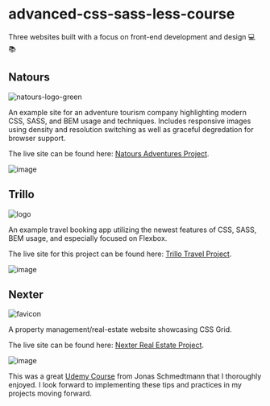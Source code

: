 # advanced-css-sass-less-course

Three websites built with a focus on front-end development and design 💻📚

## Natours

![natours-logo-green](https://user-images.githubusercontent.com/26236137/51804092-860c7180-2219-11e9-9e5c-87cc4d221e00.png)

An example site for an adventure tourism company highlighting modern CSS, SASS, and BEM usage and techniques.  Includes responsive images using density and resolution switching as well as graceful degredation for browser support. 

The live site can be found here: [Natours Adventures Project](https://michaeljamie.github.io/advanced-css-sass-less-course/Natours/ "Natours - Project").

![image](https://user-images.githubusercontent.com/26236137/51792075-b1d01e80-2169-11e9-9189-cdcb0dbecf37.png "Natours - Project")

## Trillo

![logo](https://user-images.githubusercontent.com/26236137/51804070-5198b580-2219-11e9-8a71-657b061fabcd.png)

An example travel booking app utilizing the newest features of CSS, SASS, BEM usage, and especially focused on Flexbox.

The live site for this project can be found here: [Trillo Travel Project](https://michaeljamie.github.io/advanced-css-sass-less-course/Trillo/ "Trillo - Project").

![image](https://user-images.githubusercontent.com/26236137/51792057-82b9ad00-2169-11e9-925d-059a73421590.png "Trillo - Project")

## Nexter

![favicon](https://user-images.githubusercontent.com/26236137/51804305-5ca11500-221c-11e9-979e-b26f468b704f.png)

A property management/real-estate website showcasing CSS Grid.

The live site can be found here: [Nexter Real Estate Project](https://michaeljamie.github.io/advanced-css-sass-less-course/Nexter/ "Nexter - Project").

![image](https://user-images.githubusercontent.com/26236137/50797033-adae9080-1290-11e9-9324-e6973ce1a5bf.png)


This was a great [Udemy Course](https://www.udemy.com/advanced-css-and-sass/ "Advanced CSS & SASS") from Jonas Schmedtmann that I thoroughly enjoyed.  I look forward to implementing these tips and practices in my projects moving forward.
